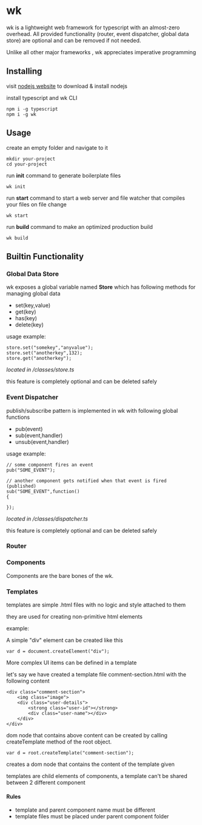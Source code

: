 # wk

wk is a lightweight web framework for typescript with an almost-zero overhead. All provided functionality (router, event dispatcher, global data store) are optional and can be removed if not needed.

Unlike all other major frameworks , wk appreciates imperative programming

## Installing

visit [nodejs website](https://nodejs.org) to download & install nodejs


install typescript and wk CLI

	npm i -g typescript
	npm i -g wk


## Usage

create an empty folder and navigate to it

	mkdir your-project
	cd your-project

run **init** command to generate boilerplate files
	
	wk init

run **start** command to start a web server and file watcher that compiles your files on file change

	wk start

run **build** command to make an optimized production build

	wk build

## Builtin Functionality

### Global Data Store
wk exposes a global variable named **Store** which has following methods for managing global data

- set(key,value)
- get(key)
- has(key)
- delete(key)

usage example:

	store.set("somekey","anyvalue");
	store.set("anotherkey",132);
	store.get("anotherkey");

*located in /classes/store.ts*

this feature is completely optional and can be deleted safely

### Event Dispatcher
publish/subscribe pattern is implemented in wk with following global functions

- pub(event)
- sub(event,handler)
- unsub(event,handler)
	
usage example:

	// some component fires an event
	pub("SOME_EVENT");

	// another component gets notified when that event is fired (published)
	sub("SOME_EVENT",function()
	{

	});

*located in /classes/dispatcher.ts*

this feature is completely optional and can be deleted safely


### Router



### Components

Components are the bare bones of the wk.

### Templates
templates are simple .html files with no logic and style attached to them

they are used for creating non-primitive html elements

example:

A simple "div" element can be created like this

    var d = document.createElement("div");
    
More complex UI items can be defined in a template

let's say we have created a template file comment-section.html with the following content

	<div class="comment-section">
		<img class="image">
		<div class="user-details">
			<strong class="user-id"></strong>
			<div class="user-name"></div>        
		</div>
	</div>
  
  
dom node that contains above content can be created by calling createTemplate method of the root object.

    var d = root.createTemplate("comment-section");
    
creates a dom node that contains the content of the template given

templates are child elements of components, a template can't be shared between 2 different component

#### Rules

- template and parent component name must be different
- template files must be placed under parent component folder
